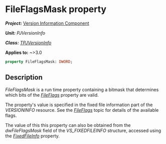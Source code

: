 # FileFlagsMask property

***Project:*** [Version Information Component](../API.md)

***Unit:*** _PJVersionInfo_

***Class:*** [_TPJVersionInfo_](./TPJVersionInfo.md)

**Applies to:** ~>3.0

```pascal
property FileFlagsMask: DWORD;
```

## Description

_FileFlagsMask_ is a run time property containing a bitmask that determines which bits of the [_FileFlags_](./TPJVersionInfo-FileFlags.md) property are valid.

The property's value is specified in the fixed file information part of the _VERSIONINFO_ resource. See the [_FileFlags_](./TPJVersionInfo-FileFlags.md) topic for details of the available flags.

The value of this this property can also be obtained from the _dwFileFlagsMask_ field of the _VS_FIXEDFILEINFO_ structure, accessed using the [_FixedFileInfo_](./TPJVersionInfo-FixedFileInfo.md) property.
